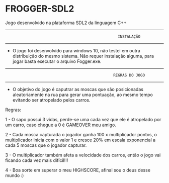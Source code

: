 # FROGGER-SDL2
Jogo desenvolvido na plataforma SDL2 da linguagem C++

---------------------------------------------------------------------------------------
                                                      INSTALAÇÃO
---------------------------------------------------------------------------------------

- O jogo foi desenvolvido para windows 10, não testei em outra distribuição do mesmo
sistema. Não requer instalação alguma, para jogar basta executar o arquivo Fogger.exe.

---------------------------------------------------------------------------------------
                                                    REGRAS DO JOGO
---------------------------------------------------------------------------------------

- O objetivo do jogo é caputrar as moscas que são posicionadas aleatoriamente na rua para
gerar uma pontuação, ao mesmo tempo evitando ser atropelado pelos carros.

Regras:

1 - O sapo possui 3 vidas, perde-se uma cada vez que ele é atropelado por um carro,
caso chegue a 0 é GAMEOVER meu amigo.

2 - Cada mosca capturada o jogador ganha 100 x multiplicador pontos, o multiplicador
inicia com o valor 1 e cresce 20% em escala exponencial a cada 5 moscas que o jogador
capturar.

3 - O multiplicador também afeta a velocidade dos carros, então o jogo vai ficando cada
vez mais difícil!!!

4 - Boa sorte em superar o meu HIGHSCORE, afinal sou o deus desse mundo :)
